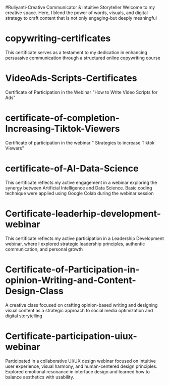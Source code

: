 #Ruliyanti-Creative Communicator & Intuitive Storyteller
Welcome to my creative space. Here, I blend the power of words, visuals, and digital strategy to craft content that is not only engaging-but deeply meaningful
# copywriting-certificates
This certificate serves as a testament to my dedication in enhancing persuasive communication through a structured online copywriting course
# VideoAds-Scripts-Certificates
Certificate of Participation in the Webinar "How to Write Video Scripts for Ads"
# certificate-of-completion-Increasing-Tiktok-Viewers
Certificate of participation in the webinar " Strategies to increase Tiktok Viewers" 
# certificate-of-AI-Data-Science
This certificate reflects my active engagement in a webinar exploring the synergy between Artificial Intelligence and Data Science. Basic coding technique were applied using Google Colab during the webinar session
# Certificate-leaderhip-development-webinar
This certificate reflects my active participation in a Leadership Development webinar, where I explored strategic leadership principles, authentic communication, and personal growth
# Certificate-of-Participation-in-opinion-Writing-and-Content-Design-Class
A creative class focused on crafting opinion-based writing and designing visual content as a strategic approach to social media optimization and digital storytelling
# Certificate-participation-uiux-webinar
Participated in a collaborative UI/UX design webinar focused on intuitive user experience, visual harmony, and human-centered design principles.  
Explored emotional resonance in interface design and learned how to balance aesthetics with usability.

